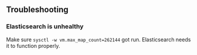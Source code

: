 ## Troubleshooting

### Elasticsearch is unhealthy

Make sure `sysctl -w vm.max_map_count=262144` got run. Elasticsearch needs it to function properly.